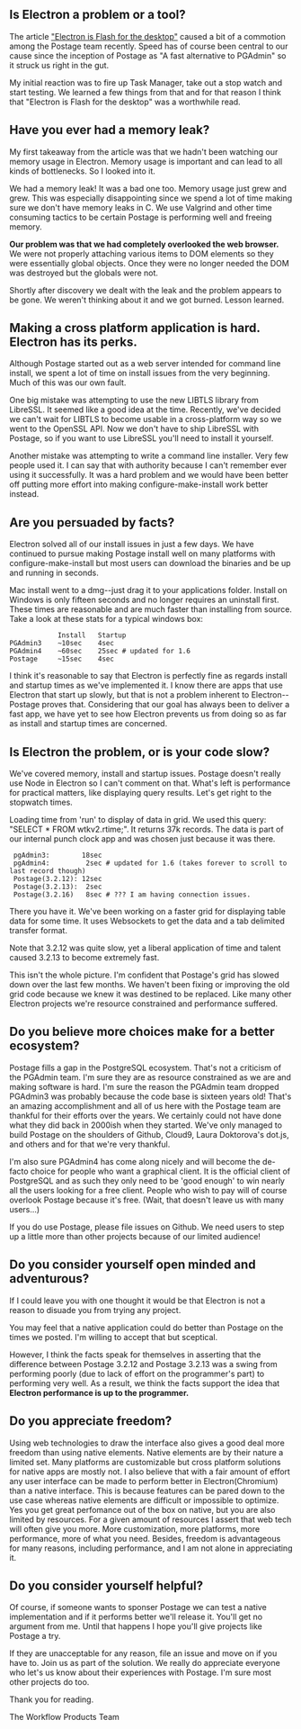 ## Is Electron a problem or a tool?

The article ["Electron is Flash for the desktop"](https://josephg.com/blog/electron-is-flash-for-the-desktop/) caused a bit of a commotion among the Postage team recently. Speed has of course been central to our cause since the inception of Postage as "A fast alternative to PGAdmin" so it struck us right in the gut.

My initial reaction was to fire up Task Manager, take out a stop watch and start testing. We learned a few things from that and for that reason I think that "Electron is Flash for the desktop" was a worthwhile read.

## Have you ever had a memory leak? 

My first takeaway from the article was that we hadn't been watching our memory usage in Electron. Memory usage is important and can lead to all kinds of bottlenecks. So I looked into it. 

We had a memory leak! It was a bad one too. Memory usage just grew and grew. This was especially disappointing since we spend a lot of time making sure we don't have memory leaks in C. We use Valgrind and other time consuming tactics to be certain Postage is performing well and freeing memory. 

**Our problem was that we had completely overlooked the web browser.** We were not properly attaching various items to DOM elements so they were essentially global objects. Once they were no longer needed the DOM was destroyed but the globals were not. 

Shortly after discovery we dealt with the leak and the problem appears to be gone. We weren't thinking about it and we got burned. Lesson learned. 

## Making a cross platform application is hard. Electron has its perks.

Although Postage started out as a web server intended for command line install, we spent a lot of time on install issues from the very beginning. Much of this was our own fault.

One big mistake was attempting to use the new LIBTLS library from LibreSSL. It seemed like a good idea at the time. Recently, we've decided we can't wait for LIBTLS to become usable in a cross-platform way so we went to the OpenSSL API. Now we don't have to ship LibreSSL with Postage, so if you want to use LibreSSL you'll need to install it yourself. 

Another mistake was attempting to write a command line installer. Very few people used it. I can say that with authority because I can't remember ever using it successfully. It was a hard problem and we would have been better off putting more effort into making configure-make-install work better instead.

## Are you persuaded by facts? 

Electron solved all of our install issues in just a few days. We have continued to pursue making Postage install well on many platforms with configure-make-install but most users can download the binaries and be up and running in seconds. 

Mac install went to a dmg--just drag it to your applications folder. Install on Windows is only fifteen seconds and no longer requires an uninstall first. These times are reasonable and are much faster than installing from source. Take a look at these stats for a typical windows box:

```
            Install   Startup
PGAdmin3    ~10sec    4sec
PGAdmin4    ~60sec    25sec # updated for 1.6
Postage     ~15sec    4sec
```

I think it's reasonable to say that Electron is perfectly fine as regards install and startup times as we've implemented it. I know there are apps that use Electron that start up slowly, but that is not a problem inherent to Electron--Postage proves that. Considering that our goal has always been to deliver a fast app, we have yet to see how Electron prevents us from doing so as far as install and startup times are concerned.

## Is Electron the problem, or is your code slow?

We've covered memory, install and startup issues. Postage doesn't really use Node in Electron so I can't comment on that. What's left is performance for practical matters, like displaying query results. Let's get right to the stopwatch times.

Loading time from 'run' to display of data in grid. We used this query: "SELECT * FROM wtkv2.rtime;". It returns 37k records. The data is part of our internal punch clock app and was chosen just because it was there.

```
 pgAdmin3:        18sec
 pgAdmin4:         2sec # updated for 1.6 (takes forever to scroll to last record though)
 Postage(3.2.12): 12sec
 Postage(3.2.13):  2sec
 Postage(3.2.16)   8sec # ??? I am having connection issues.
```

There you have it. We've been working on a faster grid for displaying table data for some time. It uses Websockets to get the data and a tab delimited transfer format. 

Note that 3.2.12 was quite slow, yet a liberal application of time and talent caused 3.2.13 to become extremely fast. 

This isn't the whole picture. I'm confident that Postage's grid has slowed down over the last few months. We haven't been fixing or improving the old grid code because we knew it was destined to be replaced. Like many other Electron projects we're resource constrained and performance suffered.

## Do you believe more choices make for a better ecosystem?

Postage fills a gap in the PostgreSQL ecosystem. That's not a criticism of the PGAdmin team. I'm sure they are as resource constrained as we are and making software is hard. I'm sure the reason the PGAdmin team dropped PGAdmin3 was probably because the code base is sixteen years old! That's an amazing accomplishment and all of us here with the Postage team are thankful for their efforts over the years. We certainly could not have done what they did back in 2000ish when they started. We've only managed to build Postage on the shoulders of Github, Cloud9, Laura Doktorova's dot.js, and others and for that we're very thankful.

I'm also sure PGAdmin4 has come along nicely and will become the de-facto choice for people who want a graphical client. It is the official client of PostgreSQL and as such they only need to be 'good enough' to win nearly all the users looking for a free client. People who wish to pay will of course overlook Postage because it's free. (Wait, that doesn't leave us with many users...)

If you do use Postage, please file issues on Github. We need users to step up a little more than other projects because of our limited audience!

## Do you consider yourself open minded and adventurous?

If I could leave you with one thought it would be that Electron is not a reason to disuade you from trying any project. 

You may feel that a native application could do better than Postage on the times we posted. I'm willing to accept that but sceptical. 

However, I think the facts speak for themselves in asserting that the difference between Postage 3.2.12 and Postage 3.2.13 was a swing from performing poorly (due to lack of effort on the programmer's part) to performing very well. As a result, we think the facts support the idea that **Electron performance is up to the programmer.**

## Do you appreciate freedom? 

Using web technologies to draw the interface also gives a good deal more freedom than using native elements. Native elements are by their nature a limited set. Many platforms are customizable but cross platform solutions for native apps are mostly not. I also believe that with a fair amount of effort any user interface can be made to perform better in Electron(Chromium) than a native interface. This is because features can be pared down to the use case whereas native elements are difficult or impossible to optimize. Yes you get great perfomance out of the box on native, but you are also limited by resources. For a given amount of resources I assert that web tech will often give you more. More customization, more platforms, more performance, more of what you need.  Besides, freedom is advantageous for many reasons, including performance, and I am not alone in appreciating it. 

## Do you consider yourself helpful?

Of course, if someone wants to sponser Postage we can test a native implementation and if it performs better we'll release it. You'll get no argument from me. Until that happens I hope you'll give projects like Postage a try. 

If they are unacceptable for any reason, file an issue and move on if you have to. Join us as part of the solution. We really do appreciate everyone who let's us know about their experiences with Postage. I'm sure most other projects do too.

Thank you for reading.

The Workflow Products Team


